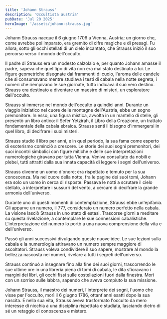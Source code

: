 ```yaml
---
title: 'Johann Strauss'
description: 'Occultista austria'
pubDate: 'Jul 20 2025'
heroImage: '/assets/johann-strauss.jpg'
---
```


Johann Strauss nacque il 6 giugno 1706 a Vienna, Austria; un giorno che, come avrebbe poi imparato, era gremito di cifre magiche e di presagi. Fu allora, sotto gli occhi stellati di un cielo incantato, che Strauss iniziò il suo percorso verso il mondo dell'occulto.

Il padre di Strauss era un modesto calzolaio e, per quanto Johann amasse il padre, sapeva che quel tipo di vita non era mai stato destinato a lui. Le figure geometriche disegnate dai frammenti di cuoio, l'aroma delle candele che si consumavano mentre studiava i testi di cabala nella notte segreta, i numeri che riempivano le sue giornate, tutto indicava il suo vero destino. Strauss era destinato a diventare un maestro di misteri, un esploratore dell'occulto.

Strauss si immerse nel mondo dell'occulto a quindici anni. Durante un viaggio iniziatico nel cuore delle montagne dell'Austria, ebbe un sogno premonitore. In esso, una figura mistica, avvolta in un mantello di stelle, gli presentò un libro antico: il Sefer Yetzirah, il Libro della Creazione, un trattato fondamentale della cabala ebraica. Strauss sentì il bisogno d'immergersi in quel libro, di decifrare i suoi misteri.

Strauss studiò il libro per anni, e in quel periodo, la sua fama come esperto di esoterismo cominciò a crescere. Le storie dei suoi sogni premonitori, dei suoi incontri simbolici con figure mitiche e delle sue interpretazioni numerologiche giravano per tutta Vienna. Veniva consultato da nobili e plebei, tutti attratti dalla sua innata capacità di leggere i segni dell'universo.

Strauss divenne un uomo d'onore; era rispettato e temuto per la sua conoscenza. Ma nel cuore della notte, fra le pagine dei suoi tomi, Johann era solo un uomo in cerca di risposte. Passava le notti a scrutare il cielo stellato, a interpretare i sussurri del vento, a cercare di decifrare la grande armonia dell'universo.

Durante uno di questi momenti di contemplazione, Strauss ebbe un'epifania. Gli apparve un numero, il 777, considerato un numero perfetto nella cabala. La visione lasciò Strauss in uno stato di estasi. Trascorse giorni a meditare su questa rivelazione, a contemplare le sue connessioni cabalistiche. L'interpretazione del numero lo portò a una nuova comprensione della vita e dell'universo.

Passò gli anni successivi divulgando queste nuove idee. Le sue lezioni sulla cabala e la numerologia attiravano un numero sempre maggiore di ascoltatori. Strauss voleva condividere il suo sapere, mostrare al mondo la bellezza nascosta nei numeri, rivelare a tutti i segreti dell'universo.

Strauss continuò a insegnare fino alla fine dei suoi giorni, trascorrendo le sue ultime ore in una libreria piena di tomi di cabala, le dita sfioravano i margini dei libri, gli occhi fissi sulle costellazioni fuori dalla finestra. Morì con un sorriso sulle labbra, sapendo che aveva compiuto la sua missione.

Johann Strauss, il maestro dei numeri, l'interprete dei sogni, l'uomo che visse per l'occulto, morì il 6 giugno 1786, ottant'anni esatti dopo la sua nascita. E nella sua vita, Strauss aveva trasformato l'occulto da mero interesse di nicchia a una disciplina rispettata e studiata, lasciando dietro di sé un retaggio di conoscenza e mistero.

